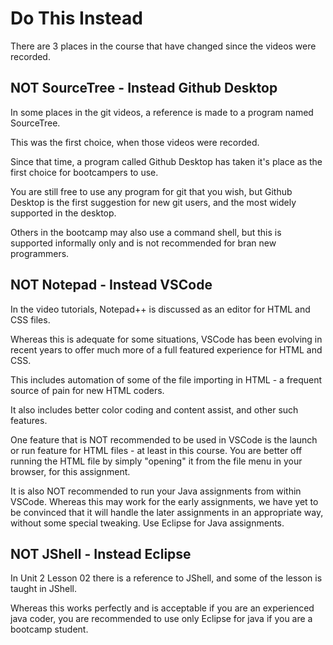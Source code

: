 # Do This Instead

There are 3 places in the course that have changed since the videos were recorded.

## NOT SourceTree - Instead Github Desktop

In some places in the git videos, a reference is made to a program named SourceTree.

This was the first choice, when those videos were recorded.

Since that time, a program called Github Desktop has taken it's place as the first choice for bootcampers to use.

You are still free to use any program for git that you wish, but Github Desktop is the first suggestion for new git users, and the most widely supported in the desktop.

Others in the bootcamp may also use a command shell, but this is supported informally only and is not recommended for bran new programmers.

## NOT Notepad - Instead VSCode

In the video tutorials, Notepad++ is discussed as an editor for HTML and CSS files.

Whereas this is adequate for some situations, VSCode has been evolving in recent years to offer much more of a full featured experience for HTML and CSS. 

This includes automation of some of the file importing in HTML - a frequent source of pain for new HTML coders.

It also includes better color coding and content assist, and other such features.

One feature that is NOT recommended to be used in VSCode is the launch or run feature for HTML files - at least in this course. You are better off running the HTML file by simply "opening" it from the file menu in your browser, for this assignment.

It is also NOT recommended to run your Java assignments from within VSCode. Whereas this may work for the early assignments, we have yet to be convinced that it will handle the later assignments in an appropriate way, without some special tweaking. Use Eclipse for Java assignments.

## NOT JShell - Instead Eclipse

In Unit 2 Lesson 02 there is a reference to JShell, and some of the lesson is taught in JShell.

Whereas this works perfectly and is acceptable if you are an experienced java coder, you are recommended to use only Eclipse for java if you are a bootcamp student.

